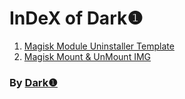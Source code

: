 # InDeX of Dark❶   
   
1. [Magisk Module Uninstaller Template](https://dark-1.github.io/Magisk-Module-Uninstaller-Template "Magisk Module Uninstaller Template")   
2. [Magisk Mount & UnMount IMG](https://dark-1.github.io/MagiskMountUnMountIMG "Magisk Mount & UnMount IMG")   
   
   
### By [Dark❶](https://github.com/dark-1 "Dark❶")
